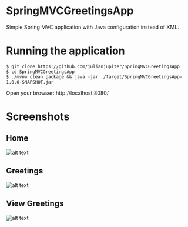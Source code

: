 # SpringMVCGreetingsApp

Simple Spring MVC application with Java configuration instead of XML.

# Running the application
```
$ git clone https://github.com/julianjupiter/SpringMVCGreetingsApp
$ cd SpringMVCGreetingsApp
$ ./mvnw clean package && java -jar ./target/SpringMVCGreetingsApp-1.0.0-SNAPSHOT.jar
```
Open your browser: http://localhost:8080/

# Screenshots
## Home
![alt text](simple-spring-mvc-application-with-java-configuration-01.PNG "Home")
## Greetings
![alt text](simple-spring-mvc-application-with-java-configuration-02.PNG "List of Books")
## View Greetings
![alt text](simple-spring-mvc-application-with-java-configuration-03.PNG "View a Book")

